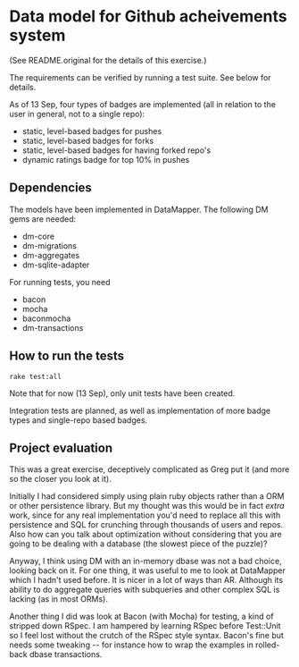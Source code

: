 
# Data model for Github acheivements system 
(See README.original for the details of this exercise.)

The requirements can be verified by running a test suite.  See below for details.

As of 13 Sep, four types of badges are implemented (all in relation to the user in general, not to a single repo):

- static, level-based badges for pushes
- static, level-based badges for forks
- static, level-based badges for having forked repo's
- dynamic ratings badge for top 10% in pushes


## Dependencies

The models have been implemented in DataMapper.  The following DM gems are needed:

  - dm-core
  - dm-migrations
  - dm-aggregates
  - dm-sqlite-adapter
    
For running tests, you need 
  
  - bacon
  - mocha
  - baconmocha
  - dm-transactions  
  
  
## How to run the tests

    rake test:all
    

Note that for now (13 Sep), only unit tests have been created.

Integration tests are planned, as well as implementation of more badge types and single-repo based badges.


## Project evaluation

This was a great exercise, deceptively complicated as Greg put it (and more so the closer you look at it).

Initially I had considered simply using plain ruby objects rather than a ORM or other persistence library.  But my thought was this would be in fact _extra_ work, since for any real implementation you'd need to replace all this with persistence and SQL for crunching through thousands of users and repos.  Also how can you talk about optimization without considering that you are going to be dealing with a database (the slowest piece of the puzzle)?  

Anyway, I think using DM with an in-memory dbase was not a bad choice, looking back on it.  For one thing, it was useful to me to look at DataMapper which I hadn't used before.  It is nicer in a lot of ways than AR.  Although its ability to do aggregate queries with subqueries and other complex SQL is lacking (as in most ORMs).

Another thing I did was look at Bacon (with Mocha) for testing, a kind of stripped down RSpec.  I am hampered by learning RSpec before Test::Unit so I feel lost without the crutch of the RSpec style syntax.  Bacon's fine but needs some tweaking -- for instance how to wrap the examples in rolled-back dbase transactions.

